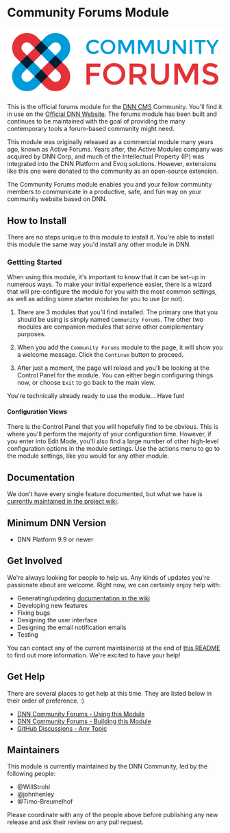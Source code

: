 # Community Forums Module  

![DNN Community Forums Module Logo](Dnn.CommunityForums/images/Branding/Logo/DNN-Community-Forums-Logo-Horizontal.png?raw=true "DNN Community Forums Module Logo")


This is the official forums module for the [DNN CMS](https://dnncommunity.org/About-DNN) Community.  You'll find it in use on the [Official DNN Website](https://dnncommunity.org/Forums).  The forums module has been built and continues to be maintained with the goal of providing the many contemporary tools a forum-based community might need.  

This module was originally released as a commercial module many years ago, known as Active Forums.  Years after, the Active Modules company was acquired by DNN Corp, and much of the Intellectual Property (IP) was integrated into the DNN Platform and Evoq solutions.  However, extensions like this one were donated to the community as an open-source extension.  

The Community Forums module enables you and your fellow community members to communicate in a productive, safe, and fun way on your community website based on DNN.  

## How to Install  

There are no steps unique to this module to install it.  You're able to install this module the same way you'd install any other module in DNN.  

### Gettting Started  

When using this module, it's important to know that it can be set-up in numerous ways.  To make your initial experience easier, there is a wizard that will pre-configure the module for you with the most common settings, as well as adding some starter modules for you to use (or not).  

1. There are 3 modules that you'll find installed.  The primary one that you should be using is simply named `Community Forums`.  The other two modules are companion modules that serve other complementary purposes.  

2. When you add the `Community Forums` module to the page, it will show you a welcome message.  Click the `Continue` button to proceed.  

3. After just a moment, the page will reload and you'll be looking at the Control Panel for the module.  You can either begin configuring things now, or choose `Exit` to go back to the main view.  

You're technically already ready to use the module...  Have fun! 

#### Configuration Views  

There is the Control Panel that you will hopefully find to be obvious.  This is where you'll perform the majority of your configuration time.  However, if you enter into Edit Mode, you'll also find a large number of other high-level configuration options in the module settings.  Use the actions menu to go to the module settings, like you would for any other module.  

## Documentation  

We don't have every single feature documented, but what we have is [currently maintained in the project wiki](https://github.com/DNNCommunity/Dnn.CommunityForums/wiki).  

## Minimum DNN Version  

- DNN Platform 9.9 or newer  

## Get Involved  

We're always looking for people to help us.  Any kinds of updates you're passionate about are welcome.  Right now, we can certainly enjoy help with:  

- Generating/updating [documentation in the wiki](https://github.com/DNNCommunity/Dnn.CommunityForums/wiki)  
- Developing new features  
- Fixing bugs  
- Designing the user interface   
- Designing the email notification emails  
- Testing  

You can contact any of the current maintainer(s) at the end of [this README](https://github.com/DNNCommunity/Dnn.CommunityForums#readme) to find out more information.  We're excited to have your help!  

## Get Help  

There are several places to get help at this time.  They are listed below in their order of preference.  :)  

- [DNN Community Forums - Using this Module](https://dnncommunity.org/forums/using-dnn/extensions/)  
- [DNN Community Forums - Building this Module](https://dnncommunity.org/forums/development-and-extensions/building-extensions/)  
- [GitHub Discussions - Any Topic](https://github.com/DNNCommunity/Dnn.CommunityForums/discussions)  

## Maintainers  

This module is currently maintained by the DNN Community, led by the following people:  

- @WillStrohl  
- @johnhenley  
- @Timo-Breumelhof  

Please coordinate with any of the people above before publishing any new release and ask their review on any pull request.  
